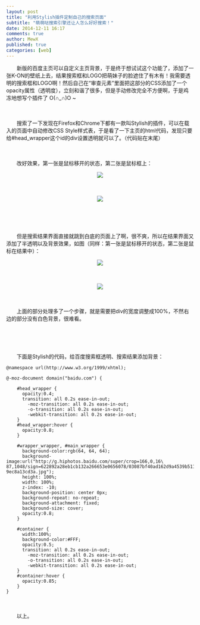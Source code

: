 ```yaml
---
layout: post
title: "利用Stylish插件定制自己的搜索页面"
subtitle: "萌萌哒搜索引擎还让人怎么好好搜索！"
date: 2014-12-11 16:17
comments: true
author: MewX
published: true
categories: [web]
---
```


　　新版的百度主页可以自定义主页背景，于是终于想试试这个功能了，添加了一张K-ON的壁纸上去，结果搜索框和LOGO把萌妹子的脸遮住了有木有！我需要透明的搜索框和LOGO啊！然后自己在“审查元素”里面把这部分的CSS添加了一个opacity属性（透明度），立刻和谐了很多，但是手动修改完全不方便啊，于是鸡冻地想写个插件了 O(∩_∩)O ~  

　　  

　　搜索了一下发现在Firefox和Chrome下都有一款叫Stylish的插件，可以在载入的页面中自动修改CSS Style样式表，于是看了一下主页的html代码，发现只要给#head_wrapper这个id的div设置透明就可以了。（代码贴在末尾）  

　　  

　　改好效果，第一张是鼠标移开的状态，第二张是鼠标框上：  
<center><a href="{{ site.cdn }}imgs/201412/02-stylish-baidu-home.png" target="_blank"><img src="{{ site.cdn }}imgs/201412/02-stylish-baidu-home.png" style="max-width:100%; height:auto;"/></a></center>  

　　  

<center><a href="{{ site.cdn }}imgs/201412/03-stylish-baidu-home-focus.png" target="_blank"><img src="{{ site.cdn }}imgs/201412/03-stylish-baidu-home-focus.png" style="max-width:100%; height:auto;"/></a></center>  

　　  

　　  

　　但是搜索结果界面直接就跳到白底的页面上了啊，很不爽，所以在结果界面又添加了半透明以及背景效果，如图（同样：第一张是鼠标移开的状态，第二张是鼠标在结果中）：  
<center><a href="{{ site.cdn }}imgs/201412/04-stylish-baidu-result.png" target="_blank"><img src="{{ site.cdn }}imgs/201412/04-stylish-baidu-result.png" style="max-width:100%; height:auto;"/></a></center>  

　　  

<center><a href="{{ site.cdn }}imgs/201412/05-stylish-baidu-result-focus.png" target="_blank"><img src="{{ site.cdn }}imgs/201412/05-stylish-baidu-result-focus.png" style="max-width:100%; height:auto;"/></a></center>  

　　  

　　上面的部分处理多了一个步骤，就是需要把div的宽度调整成100%，不然右边的部分没有白色背景，很难看。  

　　  

　　  

　　下面是Stylish的代码，给百度搜索框透明、搜索结果添加背景：  

<?prettify lang=css?>
    @namespace url(http://www.w3.org/1999/xhtml);
    
    @-moz-document domain("baidu.com") {
    
        #head_wrapper {
          opacity:0.4;
          transition: all 0.2s ease-in-out;
        	-moz-transition: all 0.2s ease-in-out;
        	-o-transition: all 0.2s ease-in-out;
        	-webkit-transition: all 0.2s ease-in-out;
        }
        #head_wrapper:hover {
          opacity:0.8;
        }
        
        #wrapper_wrapper, #main_wrapper {
          background-color:rgb(64, 64, 64);
          background-image:url("http://g.hiphotos.baidu.com/super/crop=166,0,16\
    87,1048/sign=622892a28eb1cb132a266653e0656078/03087bf40ad162d9a4539b5112dfa\
    9ec8a13cd3a.jpg");
          height: 100%;
          width: 100%;
          z-index: -10;
          background-position: center 0px;
          background-repeat: no-repeat;
          background-attachment: fixed;
          background-size: cover;
          opacity:0.8;
        }
        
        #container {
          width:100%;
          background-color:#FFF;
          opacity:0.5;
          transition: all 0.2s ease-in-out;
        	-moz-transition: all 0.2s ease-in-out;
        	-o-transition: all 0.2s ease-in-out;
        	-webkit-transition: all 0.2s ease-in-out;
        }
        #container:hover {
          opacity:0.85;
        }
    }

　　  

　　以上。  
